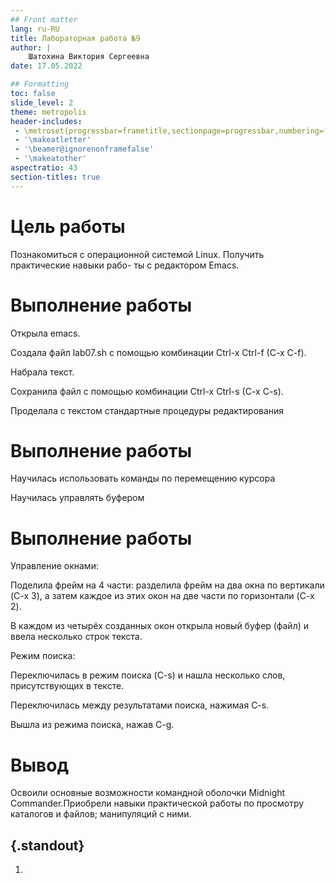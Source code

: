 ```yaml
---
## Front matter
lang: ru-RU
title: Лабораторная работа №9
author: |
	Шатохина Виктория Сергеевна
date: 17.05.2022

## Formatting
toc: false
slide_level: 2
theme: metropolis
header-includes: 
 - \metroset{progressbar=frametitle,sectionpage=progressbar,numbering=fraction}
 - '\makeatletter'
 - '\beamer@ignorenonframefalse'
 - '\makeatother'
aspectratio: 43
section-titles: true
---
```



# Цель работы

Познакомиться с операционной системой Linux. Получить практические навыки рабо-
ты с редактором Emacs.

# Выполнение работы

Открыла emacs.

Создала файл lab07.sh с помощью комбинации Ctrl-x Ctrl-f (C-x C-f).

Набрала текст.

Сохранила файл с помощью комбинации Ctrl-x Ctrl-s (C-x C-s).

Проделала с текстом стандартные процедуры редактирования

# Выполнение работы

Научилась использовать команды по перемещению курсора

Научилась управлять буфером

# Выполнение работы

Управление окнами:

Поделила фрейм на 4 части: разделила фрейм на два окна по вертикали (C-x 3), а затем каждое из этих окон на две части по горизонтали (C-x 2).

В каждом из четырёх созданных окон открыла новый буфер (файл) и ввела несколько строк текста.

Режим поиска:

Переключилась в режим поиска (C-s) и нашла несколько слов, присутствующих в тексте.

Переключилась между результатами поиска, нажимая C-s.

Вышла из режима поиска, нажав C-g.

# Вывод

Освоили основные возможности командной оболочки Midnight Commander.Приобрели навыки практической работы по просмотру каталогов и файлов; манипуляций с ними.


## {.standout}
1. 
